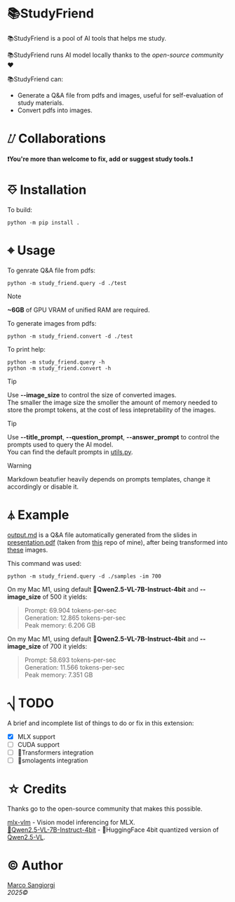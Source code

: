 # 📚StudyFriend

📚StudyFriend is a pool of AI tools that helps me study. 

📚StudyFriend runs AI model locally thanks to the _open-source community_ ❤

📚StudyFriend can: </br>
- Generate a Q&A file from pdfs and images, useful for self-evaluation of study materials.
- Convert pdfs into images.

# ⌰ Collaborations

**❗You're more than welcome to fix, add or suggest study tools.❗**

# ⎑ Installation

To build: </br>
```text
python -m pip install .
```

# ⌖ Usage

To genrate Q&A file from pdfs: </br>
```text
python -m study_friend.query -d ./test  
```

> [!Note]
> **~6GB** of GPU VRAM of unified RAM are required. 


To generate images from pdfs: </br>
```text
python -m study_friend.convert -d ./test
```

To print help: </br>
```text
python -m study_friend.query -h
python -m study_friend.convert -h
```

> [!Tip]
> Use **--image_size** to control the size of converted images.</br>
> The smaller the image size the smoller the amount of memory needed to store the prompt tokens, at the cost of less intepretability of the images.

> [!Tip]
> Use **--title_prompt**, **--question_prompt**, **--answer_prompt** to control the prompts used to query the AI model.</br>
> You can find the default prompts in [utils.py](study_friend/utils.py).

> [!Warning]
> Markdown beatufier heavily depends on prompts templates, change it accordingly or disable it.

# ⏃ Example
[output.md](/samples/output.md) is a Q&A file automatically generated from the slides in [presentation.pdf](/samples/presentation.pdf) (taken from [this](https://github.com/sangioai/torchpace) repo of mine), after being transformed into [these](/samples/presentation) images.

This command was used:</br>
```text
python -m study_friend.query -d ./samples -im 700  
```

On my Mac M1, using default **🤗Qwen2.5-VL-7B-Instruct-4bit** and **--image_size** of 500 it yields:</br>
> Prompt: 69.904 tokens-per-sec </br>
> Generation: 12.865 tokens-per-sec </br>
> Peak memory: 6.206 GB </br>

On my Mac M1, using default **🤗Qwen2.5-VL-7B-Instruct-4bit** and **--image_size** of 700 it yields:</br>
> Prompt: 58.693 tokens-per-sec </br>
> Generation: 11.566 tokens-per-sec </br>
> Peak memory: 7.351 GB </br>


# ⎷ TODO

A brief and incomplete list of things to do or fix in this extension:
- [x] MLX support
- [ ] CUDA support
- [ ] 🤗Transformers integration
- [ ] 🤗smolagents integration

# ☆ Credits

Thanks go to the open-source community that makes this possible.

[mlx-vlm](https://github.com/Blaizzy/mlx-vlm) - Vision model inferencing for MLX.</br>
[🤗Qwen2.5-VL-7B-Instruct-4bit](https://huggingface.co/mlx-community/Qwen2.5-VL-7B-Instruct-4bit) - 🤗HuggingFace 4bit quantized version of [Qwen2.5-VL](https://github.com/QwenLM/Qwen2.5-VL).



# © Author

[Marco Sangiorgi](https://github.com/sangioai)
</br>
*2025©*
